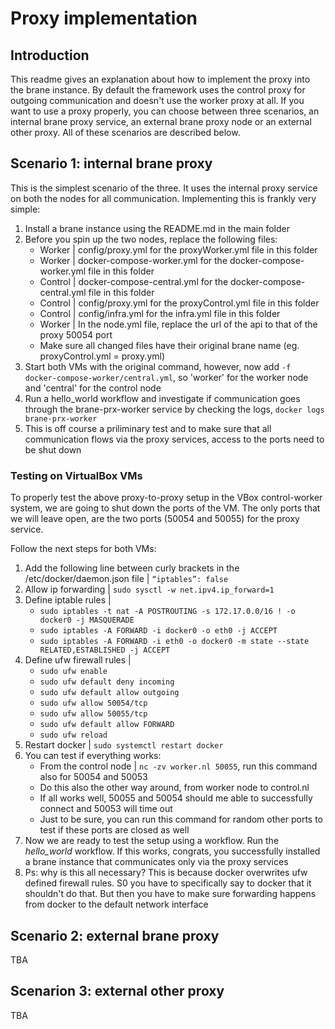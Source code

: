 # Proxy implementation

## Introduction
This readme gives an explanation about how to implement the proxy into the brane instance. By default the framework uses the control proxy for outgoing communication and doesn't use the worker proxy at all. If you want to use a proxy properly, you can choose between three scenarios, an internal brane proxy service, an external brane proxy node or an external other proxy. All of these scenarios are described below. 

## Scenario 1: internal brane proxy
This is the simplest scenario of the three. It uses the internal proxy service on both the nodes for all communication. Implementing this is frankly very simple:
1. Install a brane instance using the README.md in the main folder
2. Before you spin up the two nodes, replace the following files:
    - Worker | config/proxy.yml for the proxyWorker.yml file in this folder
    - Worker | docker-compose-worker.yml for the docker-compose-worker.yml file in this folder
    - Control | docker-compose-central.yml for the docker-compose-central.yml file in this folder
    - Control | config/proxy.yml for the proxyControl.yml file in this folder
    - Control | config/infra.yml for the infra.yml file in this folder
    - Worker | In the node.yml file, replace the url of the api to that of the proxy 50054 port
    - Make sure all changed files have their original brane name (eg. proxyControl.yml = proxy.yml)
3. Start both VMs with the original command, however, now add `-f docker-compose-worker/central.yml`, so 'worker' for the worker node and 'central' for the  control node
4. Run a hello_world workflow and investigate if communication goes through the brane-prx-worker service by checking the logs, `docker logs brane-prx-worker`
5. This is off course a priliminary test and to make sure that all communication flows via the proxy services, access to the ports need to be shut down

### Testing on VirtualBox VMs
To properly test the above proxy-to-proxy setup in the VBox control-worker system, we are going to shut down the ports of the VM. The only ports that we will leave open, are the two ports (50054 and 50055) for the proxy service.

Follow the next steps for both VMs:
1. Add the following line between curly brackets in the /etc/docker/daemon.json file | `“iptables”: false`
2. Allow ip forwarding | `sudo sysctl -w net.ipv4.ip_forward=1`
3. Define iptable rules |
   - `sudo iptables -t nat -A POSTROUTING -s 172.17.0.0/16 ! -o docker0 -j MASQUERADE`
   - `sudo iptables -A FORWARD -i docker0 -o eth0 -j ACCEPT`
   - `sudo iptables -A FORWARD -i eth0 -o docker0 -m state --state RELATED,ESTABLISHED -j ACCEPT`
4. Define ufw firewall rules |
   - `sudo ufw enable`
   - `sudo ufw default deny incoming`
   - `sudo ufw default allow outgoing`
   - `sudo ufw allow 50054/tcp`
   - `sudo ufw allow 50055/tcp`
   - `sudo ufw default allow FORWARD`
   - `sudo ufw reload`
5. Restart docker | `sudo systemctl restart docker`
6. You can test if everything works:
   - From the control node | `nc -zv worker.nl 50055`, run this command also for 50054 and 50053
   - Do this also the other way around, from worker node to control.nl
   - If all works well, 50055 and 50054 should me able to successfully connect and 50053 will time out
   - Just to be sure, you can run this command for random other ports to test if these ports are closed as well
7. Now we are ready to test the setup using a workflow. Run the *hello_world* workflow. If this works, congrats, you successfully installed a brane instance that communicates only via the proxy services
8. Ps: why is this all necessary? This is because docker overwrites ufw defined firewall rules. S0 you have to specifically say to docker that it shouldn't do that. But then you have to make sure forwarding happens from docker to the default network interface

## Scenario 2: external brane proxy
TBA

## Scenarion 3: external other proxy
TBA